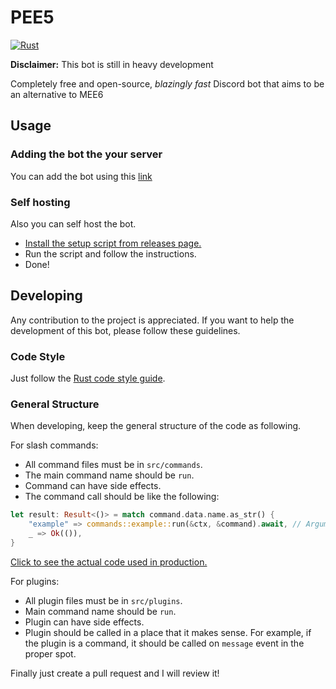 # PEE5

[![Rust](https://github.com/obvMellow/PEE5/actions/workflows/rust.yml/badge.svg)](https://github.com/obvMellow/PEE5/actions/workflows/rust.yml)

**Disclaimer:** This bot is still in heavy development

Completely free and open-source, *blazingly fast* Discord bot that aims to be an alternative to MEE6

## Usage

### Adding the bot the your server

You can add the bot using this [link](https://top.gg/bot/1087464844288069722?s=051495d9e370e)

### Self hosting

Also you can self host the bot.

- [Install the setup script from releases page.](https://github.com/obvMellow/PEE5/releases/)
- Run the script and follow the instructions.
- Done!

## Developing

Any contribution to the project is appreciated.
If you want to help the development of this bot, please follow these guidelines.

### Code Style

Just follow the [Rust code style guide](https://doc.rust-lang.org/beta/style-guide/index.html).

### General Structure

When developing, keep the general structure of the code as following.

For slash commands:
- All command files must be in `src/commands`.
- The main command name should be `run`.
- Command can have side effects.
- The command call should be like the following:
```rust
let result: Result<()> = match command.data.name.as_str() {
    "example" => commands::example::run(&ctx, &command).await, // Arguments for the function can change.
    _ => Ok(()),
}
```
[Click to see the actual code used in production.](https://github.com/obvMellow/PEE5/blob/master/src/main.rs#L33)

For plugins:
- All plugin files must be in `src/plugins`.
- Main command name should be `run`.
- Plugin can have side effects.
- Plugin should be called in a place that it makes sense.
For example, if the plugin is a command, it should be called on `message` event in the proper spot.

Finally just create a pull request and I will review it!
